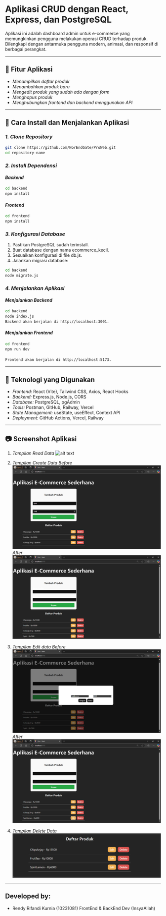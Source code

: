 # Aplikasi CRUD dengan React, Express, dan PostgreSQL

Aplikasi ini adalah dashboard admin untuk e-commerce yang memungkinkan pengguna melakukan operasi CRUD terhadap produk. Dilengkapi dengan antarmuka pengguna modern, animasi, dan responsif di berbagai perangkat.


---
## 📌 Fitur Aplikasi
- *Menampilkan daftar produk*
- *Menambahkan produk baru*
- *Mengedit produk yang sudah ada dengan form*
- *Menghapus produk*
- *Menghubungkan frontend dan backend menggunakan API*

---
## 🚀 Cara Install dan Menjalankan Aplikasi

### *1. Clone Repository*
```sh
git clone https://github.com/NorEndGate/ProWeb.git 
cd repository-name
```

### *2. Install Dependensi*
#### *Backend*
```sh
cd backend
npm install
```

#### *Frontend*
```sh
cd frontend
npm install
```

### *3. Konfigurasi Database*
1. Pastikan PostgreSQL sudah terinstall.
2. Buat database dengan nama ecommerce_kecil.
3. Sesuaikan konfigurasi di file db.js.
4. Jalankan migrasi database:
```sh
cd backend
node migrate.js
```

### *4. Menjalankan Aplikasi*
#### *Menjalankan Backend*
```sh
cd backend
node index.js
Backend akan berjalan di http://localhost:3001.
```

#### *Menjalankan Frontend*
```sh
cd frontend
npm run dev

Frontend akan berjalan di http://localhost:5173.
```

---
## 🎨 Teknologi yang Digunakan
- *Frontend:* React (Vite), Tailwind CSS, Axios, React Hooks
- *Backend:* Express.js, Node.js, CORS
- *Database:* PostgreSQL, pgAdmin
- *Tools:* Postman, GitHub, Railway, Vercel
- *State Management:* useState, useEffect, Context API
- *Deployment:* GitHub Actions, Vercel, Railway

---
## 📷 Screenshot Aplikasi
1. *Tampilan Read Data*
![alt text](ReadData1.png)

2. *Tampilan Create Data*
*Before*
![alt text](CreateData1.png)
*After*
![alt text](CreateData2.png)

4. *Tampilan Edit data*
*Before*
![alt text](EditData1.png)
*After*
![alt text](EditData2.png)

5. *Tampilan Delete Data*
![alt text](DeleteData.png)

---

## Developed by:
- Rendy Rifandi Kurnia (10231081) FrontEnd & BackEnd Dev (InsyaAllah)
